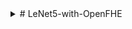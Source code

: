 <details>
<summary># LeNet5-with-OpenFHE</summary>

```
LENET5-WITH-OPENFHE
├── build/
├── pytorch_LeNet5/
│   ├── __pycache__/
│   ├── coeffResult/
│   ├── degreeResult/
│   ├── parameters_standard/
│   ├── __init__.py
│   ├── inference_only.py
│   ├── utils_approx.py
├── results/
├── src/
│   ├── conv_bn_module.cpp
│   ├── conv_bn_module.h
│   ├── fc_layer.cpp
│   ├── fc_layer.h
│   ├── main.cpp
│   ├── relu.cpp
│   ├── relu.h   
├── CMakeLists.txt
├── autotest.sh
├── README.md
├── main.py
├── test_fhe.py
```

1. Docker 및 Visual Studio Code 설치
Docker 설치

## Windows: Docker Desktop for Windows 설치

    필수 구성: WSL2 활성화(권장) 또는 Hyper-V

    확인: PowerShell에서

    wsl --version


## macOS(Apple Silicon/Intel): Docker Desktop for Mac 설치

## Linux (Ubuntu 예시):

    sudo apt-get update
    sudo apt-get install -y ca-certificates curl gnupg
    sudo install -m 0755 -d /etc/apt/keyrings
    curl -fsSL https://download.docker.com/linux/ubuntu/gpg | sudo gpg --dearmor -o /etc/apt/keyrings/docker.gpg
    echo \
    "deb [arch=$(dpkg --print-architecture) signed-by=/etc/apt/keyrings/docker.gpg] \
    https://download.docker.com/linux/ubuntu $(lsb_release -cs) stable" \
    | sudo tee /etc/apt/sources.list.d/docker.list > /dev/null
    sudo apt-get update
    sudo apt-get install -y docker-ce docker-ce-cli containerd.io docker-buildx-plugin docker-compose-plugin
    sudo usermod -aG docker $USER
    # 로그아웃/로그인 후 아래로 확인
    docker --version

# VS Code 설치 + 확장
## VS Code 설치
## 필수 확장:
- Docker (Microsoft)
- Dev Containers (Microsoft)

# Docker 실행
## Docker 데몬 기동
- Windows/macOS: Docker Desktop 실행 (트레이/메뉴바에서 고래 아이콘 확인)
- Linux:
```
sudo systemctl enable --now docker
systemctl status docker
```

# Docker 파일 다운로드
> 파일다운로드 링크: 
> 다운받은 압축파일을 C:\ 로 이동
> 압축해제
# Visual Studio 실행
## ctrl + ` 을 통해 Termnial 실행
## C:\로 이동
```
cd C:\
cd lenet5-fhe
```
# Docker build 수행
```
docker build -t openfhe-lenet5:latest .
```
# Docker 실행 (반드시 build 이후 수행)
```
docker run --rm -it openfhe-lenet5
```
# Openfhe 설치
> cd openfhe-configurator
## Openfhe-Hexl 설치
> ./scripts/configure.sh
> n
> y
> ./scripts/build-openfhe-development.sh

# python code 실행
> conda activate py_3_10
> cd .. && cd LeNet5-with-Openfhe
> python main.py


# ReLU 변경 및 적용 방법
1. cd ~/LeNet5-with-OpenFHE/src
2. vim relu.cpp
3. relu.cpp 파일 내  ApproxReLU4_Student 하단 영역 수정
```
    // Insert your own approximation below

    auto result = ct_x; // modify this when implementing your own code

    // Insert your own approximation above
```
4. 적용 확인 시 6 선택
<details>
